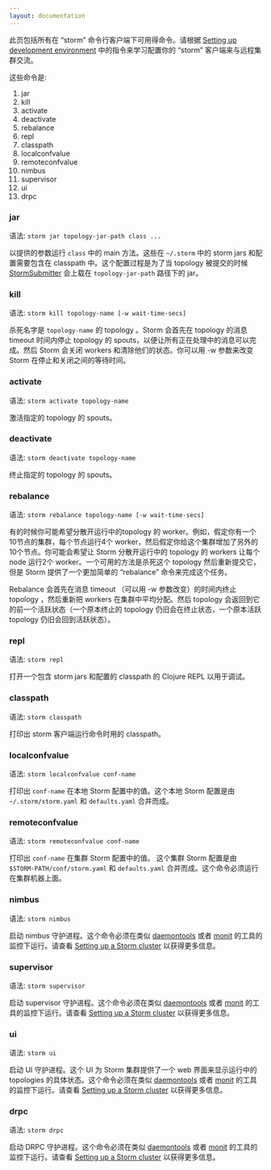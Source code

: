 ```yaml
---
layout: documentation
---
```

此页包括所有在 “storm” 命令行客户端下可用得命令。请根据 [Setting up development environment](Setting-up-a-development-environment.html) 中的指令来学习配置你的 “storm” 客户端来与远程集群交流。

这些命令是:

1. jar
1. kill
1. activate
1. deactivate
1. rebalance
1. repl
1. classpath
1. localconfvalue
1. remoteconfvalue
1. nimbus
1. supervisor
1. ui
1. drpc

### jar

语法: `storm jar topology-jar-path class ...`

以提供的参数运行 `class` 中的 main 方法。这些在 `~/.storm` 中的 storm jars 和配置需要包含在 classpath 中。这个配置过程是为了当 topology 被提交的时候 [StormSubmitter](/apidocs/backtype/storm/StormSubmitter.html) 会上载在 `topology-jar-path` 路径下的 jar。

### kill

语法: `storm kill topology-name [-w wait-time-secs]`

杀死名字是 `topology-name` 的 topology 。Storm 会首先在 topology 的消息 timeout 时间内停止 topology 的 spouts，以便让所有正在处理中的消息可以完成。然后 Storm 会关闭 workers 和清除他们的状态。你可以用 -w 参数来改变 Storm 在停止和关闭之间的等待时间。

### activate

语法: `storm activate topology-name`

激活指定的 topology 的 spouts。

### deactivate

语法: `storm deactivate topology-name`

终止指定的 topology 的 spouts。

### rebalance

语法: `storm rebalance topology-name [-w wait-time-secs]`

有的时候你可能希望分散开运行中的topology 的 worker。例如，假定你有一个10节点的集群，每个节点运行4个 worker，然后假定你给这个集群增加了另外的10个节点。你可能会希望让 Storm 分散开运行中的 topology 的 workers 让每个 node 运行2个 worker。一个可用的方法是杀死这个 topology 然后重新提交它，但是 Storm 提供了一个更加简单的 “rebalance” 命令来完成这个任务。

Rebalance 会首先在消息 timeout （可以用 -w 参数改变）的时间内终止 topology ，然后重新把 workers 在集群中平均分配。然后 topology 会返回到它的前一个活跃状态（一个原本终止的 topology 仍旧会在终止状态，一个原本活跃 topology 仍旧会回到活跃状态）。

### repl

语法: `storm repl`

打开一个包含 storm jars 和配置的 classpath 的 Clojure REPL 以用于调试。

### classpath

语法: `storm classpath`

打印出 storm 客户端运行命令时用的 classpath。

### localconfvalue

语法: `storm localconfvalue conf-name`

打印出 `conf-name` 在本地 Storm 配置中的值。这个本地 Storm 配置是由 `~/.storm/storm.yaml` 和 `defaults.yaml` 合并而成。

### remoteconfvalue

语法: `storm remoteconfvalue conf-name`

打印出 `conf-name` 在集群 Storm 配置中的值。 这个集群 Storm 配置是由 `$STORM-PATH/conf/storm.yaml` 和 `defaults.yaml` 合并而成。这个命令必须运行在集群机器上面。

### nimbus

语法: `storm nimbus`

启动 nimbus 守护进程。这个命令必须在类似 [daemontools](http://cr.yp.to/daemontools.html) 或者 [monit](http://mmonit.com/monit/) 的工具的监控下运行。请查看 [Setting up a Storm cluster](Setting-up-a-Storm-cluster.html) 以获得更多信息。

### supervisor

语法: `storm supervisor`

启动 supervisor 守护进程。这个命令必须在类似 [daemontools](http://cr.yp.to/daemontools.html) 或者 [monit](http://mmonit.com/monit/) 的工具的监控下运行。请查看 [Setting up a Storm cluster](Setting-up-a-Storm-cluster.html) 以获得更多信息。

### ui

语法: `storm ui`

启动 UI 守护进程。这个 UI 为 Storm 集群提供了一个 web 界面来显示运行中的 topologies 的具体状态。这个命令必须在类似 [daemontools](http://cr.yp.to/daemontools.html) 或者 [monit](http://mmonit.com/monit/) 的工具的监控下运行。请查看 [Setting up a Storm cluster](Setting-up-a-Storm-cluster.html) 以获得更多信息。

### drpc

语法: `storm drpc`

启动 DRPC 守护进程。这个命令必须在类似 [daemontools](http://cr.yp.to/daemontools.html) 或者 [monit](http://mmonit.com/monit/) 的工具的监控下运行。请查看 [Setting up a Storm cluster](Setting-up-a-Storm-cluster.html) 以获得更多信息。
